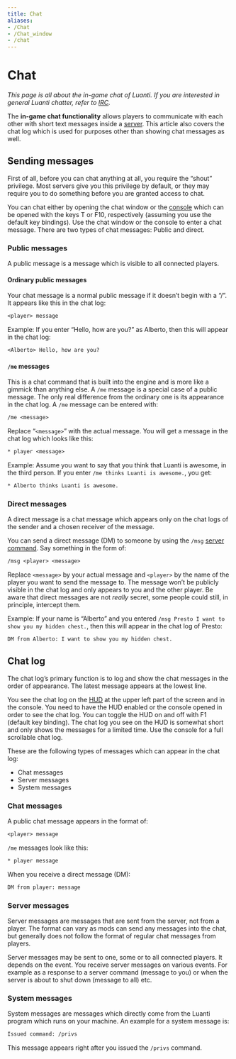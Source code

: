 ```yaml
---
title: Chat
aliases:
- /Chat
- /Chat_window
- /chat
---
```


# Chat
_This page is all about the in-game chat of Luanti. If you are interested in general Luanti chatter, refer to [IRC](/about/irc/)._

The **in-game chat functionality** allows players to communicate with each other with short text messages inside a [server](/server/). This article also covers the chat log which is used for purposes other than showing chat messages as well.

## Sending messages
First of all, before you can chat anything at all, you require the “shout” privilege. Most servers give you this privilege by default, or they may require you to do something before you are granted access to chat.

You can chat either by opening the chat window or the [console](/for-players/console/) which can be opened with the keys T or F10, respectively (assuming you use the default key bindings). Use the chat window or the console to enter a chat message. There are two types of chat messages: Public and direct.

### Public messages
A public message is a message which is visible to all connected players.

#### Ordinary public messages
Your chat message is a normal public message if it doesn’t begin with a “/”. It appears like this in the chat log:

```txt
<player> message
```

Example: If you enter “Hello, how are you?” as Alberto, then this will appear in the chat log:

```txt
<Alberto> Hello, how are you?
```

#### `/me` messages
This is a chat command that is built into the engine and is more like a gimmick than anything else. A `/me` message is a special case of a public message. The only real difference from the ordinary one is its appearance in the chat log. A `/me` message can be entered with:

```txt
/me <message>
```

Replace “`<message>`” with the actual message. You will get a message in the chat log which looks like this:

```txt
* player <message>
```

Example: Assume you want to say that you think that Luanti is awesome, in the third person. If you enter `/me thinks Luanti is awesome.`, you get:

```txt
* Alberto thinks Luanti is awesome.
```

### Direct messages

A direct message is a chat message which appears only on the chat logs of the sender and a chosen receiver of the message.

You can send a direct message (DM) to someone by using the `/msg` [server command](/server-commands/). Say something in the form of:

```txt
/msg <player> <message>
```

Replace `<message>` by your actual message and `<player>` by the name of the player you want to send the message to. The message won’t be publicly visible in the chat log and only appears to you and the other player. Be aware that direct messages are not _really_ secret, some people could still, in principle, intercept them.

Example: If your name is “Alberto” and you entered `/msg Presto I want to show you my hidden chest.`, then this will appear in the chat log of Presto:

```txt
DM from Alberto: I want to show you my hidden chest.
```

## Chat log

The chat log’s primary function is to log and show the chat messages in the order of appearance. The latest message appears at the lowest line.

You see the chat log on the [HUD](/for-players/hud/) at the upper left part of the screen and in the console. You need to have the HUD enabled or the console opened in order to see the chat log. You can toggle the HUD on and off with F1 (default key binding). The chat log you see on the HUD is somewhat short and only shows the messages for a limited time. Use the console for a full scrollable chat log.

These are the following types of messages which can appear in the chat log:

* Chat messages
* Server messages
* System messages

### Chat messages
A public chat message appears in the format of:

```txt
<player> message
```

`/me` messages look like this:

```txt
* player message
```

When you receive a direct message (DM):

```txt
DM from player: message
```

### Server messages
Server messages are messages that are sent from the server, not from a player. The format can vary as mods can send any messages into the chat, but generally does not follow the format of regular chat messages from players.

Server messages may be sent to one, some or to all connected players. It depends on the event. You receive server messages on various events. For example as a response to a server command (message to you) or when the server is about to shut down (message to all) etc.

### System messages
System messages are messages which directly come from the Luanti program which runs on your machine. An example for a system message is:

```txt
Issued command: /privs
```

This message appears right after you issued the `/privs` command.
